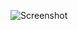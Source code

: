![Screenshot](https://raw.githubusercontent.com/Cryakl/Ultimate-RAT-Collection/refs/heads/main/888Rat/888%20Rat%20V1.1.1/Screenshot.png)
